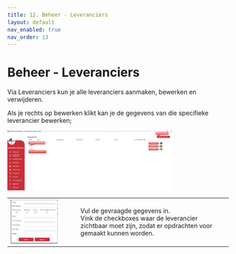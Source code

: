```yaml
---
title: 12. Beheer - Leveranciers
layout: default
nav_enabled: true
nav_order: 13
---
```


# Beheer - Leveranciers
Via Leveranciers kun je alle leveranciers aanmaken, bewerken en verwijderen.

Als je rechts op bewerken klikt kan je de gegevens van die specifieke leverancier bewerken;

<p float="left">
  <a href="./images/leverancier.png" target="_blank">
    <img src="./images/leverancier.png" alt="Screenshot of the application" width="75%" />
  </a>
</p>


<table>
  <tr>
    <td>
      <a href="./images/leveranciernewedit.png" target="_blank">
        <img src="./images/leveranciernewedit.png" alt="Screenshot of the application" width="75%" />
      </a>
    </td>
    <td>
      Vul de gevraagde gegevens in.<br/>
      Vink de checkboxes waar de leverancier zichtbaar moet zijn, zodat er opdrachten voor gemaakt kunnen worden.
    </td>
  </tr>
</table>
